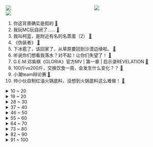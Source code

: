 <div >
	<a style="float:left;width:55%;" href = "https://github.com/anuraghazra/github-readme-stats">
	 <img src = "https://github-readme-stats.vercel.app/api?username=iuuuuuaena&theme=buefy&show_icons=true"/>
	</a>
	<a  style="float:right;width:45%" href = "https://github.com/anuraghazra/github-readme-stats">
	 <img  src="https://github-readme-stats.vercel.app/api/top-langs/?username=anuraghazra&layout=compact"/>
	</a>
	</div>

[![](https://img.shields.io/badge/jxd-@jxdgogogo.xyz-yellowgreen.svg)](https://www.jxdgogogo.xyz)<br>
1. 你这背景确实是假的 [:link:](//www.bilibili.com/video/BV1nG4y1Y7rN) <br>
2. 我玩MC玩自闭了…… [:link:](//www.bilibili.com/video/BV1gt4y1g758) <br>
3. 我叫柯蓝，是附近有名的名蒸蛋（2） [:link:](//www.bilibili.com/video/BV1Me4y1Q711) <br>
4. 《伪装者》 [:link:](//www.bilibili.com/video/BV1dF411c7sC) <br>
5. 下冰雹了，该回家了，从草原要回到沙漠边缘啦。 [:link:](//www.bilibili.com/video/BV19T411w7AC) <br>
6. 听说你们想看我落水？对不起！让你们失望了！ [:link:](//www.bilibili.com/video/BV1RY4y1w7A9) <br>
7. G.E.M.邓紫棋《GLORIA》官方MV | 第一章 | 启示录REVELATION [:link:](//www.bilibili.com/video/BV1kd4y1N7sb) <br>
8. 100斤vs200斤，交换饮食一周，会发生什么变化？？ [:link:](//www.bilibili.com/video/BV1ZB4y1r79G) <br>
9. 小潮team辩论赛 [:link:](//www.bilibili.com/video/BV1nd4y1m7FH) <br>
10. 帅小伙自制红油火锅底料，没想到火锅底料这么难做！ [:link:](//www.bilibili.com/video/BV18a411o7Bf) <br>
<details>
<summary>10 ~ 20</summary>

11. 【原神手书】✦侦探们的夏日绮想曲✦~「蓝宝石」失踪之谜~ || 四风少年 [:link:](//www.bilibili.com/video/BV1nY4y1A78d) <br>
12. 连环整蛊｜假装整蛊男友一整天，让他处于十级警惕… [:link:](//www.bilibili.com/video/BV1xN4y157ym) <br>
13. 现实中真的存在宵宫这样的女孩吗 [:link:](//www.bilibili.com/video/BV11B4y1t7gT) <br>
14. 【特效向】只澜 传承之章 [:link:](//www.bilibili.com/video/BV1At4y1g7ZM) <br>
15. 【时代少年团】《侠》MV [:link:](//www.bilibili.com/video/BV15B4y1k7iM) <br>
16. 空气炸锅版《芝士烤牛奶》来了！ [:link:](//www.bilibili.com/video/BV1uW4y1Y7aP) <br>
17. 建议收藏！这些学生党最应该学会的硬技能，一个视频教会你：设计、剪辑、办公软件 [:link:](//www.bilibili.com/video/BV15B4y167Ds) <br>
18. 打开前请先降低音量哦！！ [:link:](//www.bilibili.com/video/BV1cB4y167B8) <br>
19. 6岁男孩为救妹妹，徒手与恶犬搏斗，被复联成员盛赞为真正的英雄 [:link:](//www.bilibili.com/video/BV1JB4y1k7aH) <br>
</details>
<details>
<summary>19 ~ 20</summary>

20. 面试之前一定要知道事，学会让你少走十年弯路 [:link:](//www.bilibili.com/video/BV1kN4y157TX) <br>
21. 【鬼畜电影】熊出没之熊心归去（79分钟完整版） [:link:](//www.bilibili.com/video/BV1MT411L7fi) <br>
22. 不魔改，不抄袭，不加爱情，就不会拍剧？ [:link:](//www.bilibili.com/video/BV1oU4y1k7dX) <br>
23. 结 婚 且 开 团 [:link:](//www.bilibili.com/video/BV1Ae4y1Q74S) <br>
24. 此作品献给纯路人 [:link:](//www.bilibili.com/video/BV1YU4y1e7Jw) <br>
25. 这件事好像不是很离谱。。 [:link:](//www.bilibili.com/video/BV1HG41187Nt) <br>
26. 钢材缩水实锤！东风本田CR-V对撞雪佛兰探界者 [:link:](//www.bilibili.com/video/BV1hU4y1e7BD) <br>
27. “就剩一瓶了” [:link:](//www.bilibili.com/video/BV1vg411y776) <br>
28. 比世界上最辣泡面还要辣一倍？帅小伙嘴巴都吃肿了! [:link:](//www.bilibili.com/video/BV1PT411L75j) <br>
</details>
<details>
<summary>28 ~ 30</summary>

29. 为什么街边的「盖浇饭小店」，越来越少了？ [:link:](//www.bilibili.com/video/BV1BB4y1t7JU) <br>
30. 外卖员:我不允许任何一位顾客挨了饿！ [:link:](//www.bilibili.com/video/BV1ut4y1G7AD) <br>
31. 【原神外传】：用时100天就做出这么个东西？ [:link:](//www.bilibili.com/video/BV19t4y137Wi) <br>
32. 带女友去浙江见我爸，我爸的工作让她大吃一惊！ [:link:](//www.bilibili.com/video/BV1wB4y167bE) <br>
33. 这螃蟹壳都被煮红了怎么还能秒人啊！！！ [:link:](//www.bilibili.com/video/BV17a411P7bS) <br>
34. 『等不来花开』我要的不多，1个赞可以吗？【兰音翻唱】 [:link:](//www.bilibili.com/video/BV1GN4y157dt) <br>
35. 简易夏日泳池别墅 [:link:](//www.bilibili.com/video/BV1eS4y147Up) <br>
36. 纽约最贵自助餐！！小伙直飞4000公里，能吃回本吗？ [:link:](//www.bilibili.com/video/BV16W4y1a7u2) <br>
37. 复原古代火折子技艺，一吹即燃；古人就是用它来保存火种，好比现在的打火机 [:link:](//www.bilibili.com/video/BV1ua411P7qL) <br>
</details>
<details>
<summary>37 ~ 40</summary>

38. 《你 很 拽 啊？》 [:link:](//www.bilibili.com/video/BV1aG41187D6) <br>
39. 据说是加菲猫最爱的食物？「肉酱千层面」 [:link:](//www.bilibili.com/video/BV1Dd4y1T7mQ) <br>
40. 揭秘成本214卖糯米丸子赚多少 [:link:](//www.bilibili.com/video/BV1Gd4y1m7Xi) <br>
41. 当医生看到我的历史记录….. [:link:](//www.bilibili.com/video/BV14T411L7oV) <br>
42. 解开多年疑惑！颠覆认知的视错觉，是如何骗过你的眼睛？ [:link:](//www.bilibili.com/video/BV1aa411o76R) <br>
43. 其实在房顶过夜也蛮好的，就是蚊子有点多。 [:link:](//www.bilibili.com/video/BV1QG4y1v78m) <br>
44. 大龄单身青年骑行拍短视频，十一个月涨粉90万，今天聊聊一路走来的经历 [:link:](//www.bilibili.com/video/BV1SB4y1z73G) <br>
45. 老师对家长说的话（和她的真实想法 [:link:](//www.bilibili.com/video/BV14a411P7Gb) <br>
46. 婚礼办成漫展是什么体验？ [:link:](//www.bilibili.com/video/BV1Ye4y1D76J) <br>
</details>
<details>
<summary>46 ~ 50</summary>

47. 字符的极限操作，用1000000个id画画 [:link:](//www.bilibili.com/video/BV1rG411b7oE) <br>
48. 我请大虾吃大虾！ [:link:](//www.bilibili.com/video/BV1ZU4y1Y7UM) <br>
49. 你担心的未来 压根就未来... [:link:](//www.bilibili.com/video/BV1bd4y1m7bP) <br>
50. 这只牛最近爱吃辣 把自己装备辣掉了 [:link:](//www.bilibili.com/video/BV1JB4y167Lv) <br>
51. 现在的高中生VS曾经的高中生VS多年前的高中生 [:link:](//www.bilibili.com/video/BV1yd4y1N7sJ) <br>
52. 天津人不会说相声打的不让上车！ [:link:](//www.bilibili.com/video/BV1yY4y1P7sP) <br>
53. 当我在英国老公面前一本正经撒谎 [:link:](//www.bilibili.com/video/BV1oB4y1z77H) <br>
54. 【原神】⚡ 盒 哈 二 将 ⚡ [:link:](//www.bilibili.com/video/BV1va411K7P7) <br>
55. 动 捕 鬼 才 [:link:](//www.bilibili.com/video/BV14F411A7NQ) <br>
</details>
<details>
<summary>55 ~ 60</summary>

56. 练妆练的星星妆（纯享版） [:link:](//www.bilibili.com/video/BV1uY4y1A7py) <br>
57. 【特效向】三 英 大 战 邢 道 荣 [:link:](//www.bilibili.com/video/BV1wt4y1g7vL) <br>
58. 我，因果律武器 [:link:](//www.bilibili.com/video/BV1T14y1b7db) <br>
59. 她说怪话一直可以的 [:link:](//www.bilibili.com/video/BV1rT411L75H) <br>
60. 1分钟学会你手机用澪玩Java版，可玩服务器和MOD [:link:](//www.bilibili.com/video/BV1nN4y157U6) <br>
61. 好Q弹！这套笔看起来很好吃！ [:link:](//www.bilibili.com/video/BV1ct4y1G7fz) <br>
62. 咱也有牌子啦！ [:link:](//www.bilibili.com/video/BV1pS4y1s76F) <br>
63. 【绝区零手书】狐狸小姐！你带我走吧~ [:link:](//www.bilibili.com/video/BV1LG41187we) <br>
64. 深夜小作文，看完破你防 [:link:](//www.bilibili.com/video/BV1dg411C7Dv) <br>
</details>
<details>
<summary>64 ~ 70</summary>

65. 为什么会有人用这种奇葩方式吃饭呀！？ [:link:](//www.bilibili.com/video/BV1wW4y1Y7Qj) <br>
66. 过个简单生日，炒面里头加俩鸡蛋，这算不算荤菜 [:link:](//www.bilibili.com/video/BV1aa411K7ur) <br>
67. 逛宠物市场遇到一只被遗弃的矮脚猫，是你会怎么做？ [:link:](//www.bilibili.com/video/BV1Hd4y1N7hF) <br>
68. 暑假开空调时的尴尬 [:link:](//www.bilibili.com/video/BV1it4y1G7ZU) <br>
69. 【曹言曹语】一年赚上亿外汇，就靠三块钱的风油精 [:link:](//www.bilibili.com/video/BV17d4y1N71t) <br>
70. 小学生迷惑行为大赏，我看不懂，但我大受震撼！ [:link:](//www.bilibili.com/video/BV1CG4y1v71F) <br>
71. 快乐合成器 [:link:](//www.bilibili.com/video/BV1mG411b7cy) <br>
72. 小球动画演奏宫崎骏动画《千与千寻》插曲 [:link:](//www.bilibili.com/video/BV1QG4y1v78Y) <br>
73. 这 些 动 漫 名 场 面 太 假 了！ [:link:](//www.bilibili.com/video/BV1Gt4y1G7Ux) <br>
</details>
<details>
<summary>73 ~ 80</summary>

74. 出生的第二天：明仔：我不知道明天会如何，只能尽力而为，现在闭上眼都能听到它们哇哇叫 [:link:](//www.bilibili.com/video/BV1qG4118712) <br>
75. 咱家王新国把子肉  厨子探店¥64 [:link:](//www.bilibili.com/video/BV1iS4y147oV) <br>
76. ”凶 手 不 止 一 个“ [:link:](//www.bilibili.com/video/BV1eG4y1v7Ky) <br>
77. 《骑 虎 难 下》 [:link:](//www.bilibili.com/video/BV1kB4y1z7vX) <br>
78. 油管上百亿播放！你们女孩子真的会穿这样的高跟鞋么？ [:link:](//www.bilibili.com/video/BV1zv4y1F7V6) <br>
79. 大爆笑!东北人挑战和爆火爱豆24h只说粤语!没想到明星最后竟然...？ [:link:](//www.bilibili.com/video/BV1ca411P7ae) <br>
80. 【医学博士】说梦话的人脑子里在做梦吗？I 真的有梦游存在吗？ [:link:](//www.bilibili.com/video/BV1bG41187Xz) <br>
81. 14年前的今天，热情点燃了整个世界-《北京欢迎你》 [:link:](//www.bilibili.com/video/BV1kS4y147tx) <br>
82. 趁孩子熟睡，偷偷把他搬到野外，他一觉醒来居然！！ [:link:](//www.bilibili.com/video/BV1DT411w7Uq) <br>
</details>
<details>
<summary>82 ~ 90</summary>

83. 我和爱豆在签售会谈恋爱 [:link:](//www.bilibili.com/video/BV12G411878K) <br>
84. 一开始我以为他是作家，最后我发现，他是真正的“作家”！生活的诗人！ [:link:](//www.bilibili.com/video/BV1eN4y157J1) <br>
85. 当我用我妈的方式跟我爸说话 [:link:](//www.bilibili.com/video/BV1aG41187Ny) <br>
86. 缘分太神奇了！我做梦都没想到，我竟然嫁给了相差11岁的童年偶像，更不敢相信的是，我们已经俩娃了😂 [:link:](//www.bilibili.com/video/BV1cg411y7EE) <br>
87. 我新买的车啊！但是是矿车 [:link:](//www.bilibili.com/video/BV1mY4y1w7Hs) <br>
88. 当你能够在游戏里向银行「贷款物品」!!？ [:link:](//www.bilibili.com/video/BV17g411k794) <br>
89. 什么是最好的朋友？他说… [:link:](//www.bilibili.com/video/BV1XN4y1V7gZ) <br>
90. 让我听听法院在审谁的案子？哦 是我 [:link:](//www.bilibili.com/video/BV1AB4y167TB) <br>
91. 橘子：就你叫暗信呀，你挺猖狂啊 [:link:](//www.bilibili.com/video/BV1KV4y147aU) <br>
</details>
<details>
<summary>91 ~ 100</summary>

92. 哔哩哔哩向前冲 之勇士发廊队！！！ [:link:](//www.bilibili.com/video/BV1CB4y147pP) <br>
93. 自律的方块人儿 [:link:](//www.bilibili.com/video/BV1kV4y1x7xk) <br>
94. 这两口子怎么老玩的这么变态啊？ [:link:](//www.bilibili.com/video/BV1kt4y137QV) <br>
95. 我有一曲，请诸位蹦迪 [:link:](//www.bilibili.com/video/BV1MB4y1k783) <br>
96. 李白：你这蜀道太假了！超级蜀道，如何改变四川？【星球4K】《超级风景 超级工程》S02E04 [:link:](//www.bilibili.com/video/BV1yT411L7dZ) <br>
97. 整活！花一万块让女友闭嘴24小时？趁她睡觉把她缝床上…再假装用油漆喷她的奢侈品包！ [:link:](//www.bilibili.com/video/BV1AV4y147RY) <br>
98. “谁说占领道德高地的就是正义？” [:link:](//www.bilibili.com/video/BV1Jg411k7hp) <br>
99. 狗看了都说自己会拍电影 嘎子特工电影上映 票房仅27W [:link:](//www.bilibili.com/video/BV1rU4y1Y7S4) <br>
100. 【水果猎人】网络热门水果鉴定13 [:link:](//www.bilibili.com/video/BV1xv4y1F7NL) <br>
</details>

